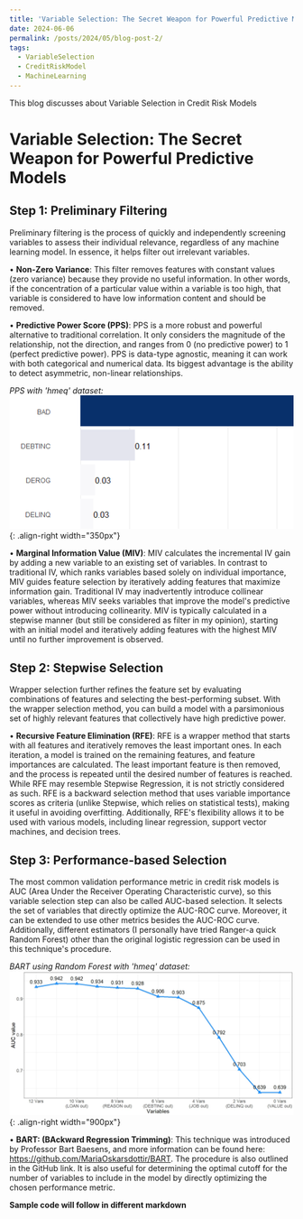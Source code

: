 ```yaml
---
title: 'Variable Selection: The Secret Weapon for Powerful Predictive Models'
date: 2024-06-06
permalink: /posts/2024/05/blog-post-2/
tags:
  - VariableSelection
  - CreditRiskModel
  - MachineLearning
---
```


This blog discusses about Variable Selection in Credit Risk Models

Variable Selection: The Secret Weapon for Powerful Predictive Models
======


Step 1: Preliminary Filtering
-------

Preliminary filtering is the process of quickly and independently screening variables to assess their individual relevance, regardless of any machine learning model. In essence, it helps filter out irrelevant variables. 


•	**Non-Zero Variance**: This filter removes features with constant values (zero variance) because they provide no useful information. In other words, if the concentration of a particular value within a variable is too high, that variable is considered to have low information content and should be removed.


•	**Predictive Power Score (PPS)**: PPS is a more robust and powerful alternative to traditional correlation. It only considers the magnitude of the relationship, not the direction, and ranges from 0 (no predictive power) to 1 (perfect predictive power). PPS is data-type agnostic, meaning it can work with both categorical and numerical data. Its biggest advantage is the ability to detect asymmetric, non-linear relationships.

*PPS with 'hmeq' dataset:*
![PPSR](/images/pps_hmeq.PNG){: .align-right width="350px"}



•	**Marginal Information Value (MIV)**: MIV calculates the incremental IV gain by adding a new variable to an existing set of variables. In contrast to traditional IV, which ranks variables based solely on individual importance, MIV guides feature selection by iteratively adding features that maximize information gain. Traditional IV may inadvertently introduce collinear variables, whereas MIV seeks variables that improve the model's predictive power without introducing collinearity. MIV is typically calculated in a stepwise manner (but still be considered as filter in my opinion), starting with an initial model and iteratively adding features with the highest MIV until no further improvement is observed.



Step 2: Stepwise Selection
-------

Wrapper selection further refines the feature set by evaluating combinations of features and selecting the best-performing subset. With the wrapper selection method, you can build a model with a parsimonious set of highly relevant features that collectively have high predictive power.


•	**Recursive Feature Elimination (RFE)**: RFE is a wrapper method that starts with all features and iteratively removes the least important ones. In each iteration, a model is trained on the remaining features, and feature importances are calculated. The least important feature is then removed, and the process is repeated until the desired number of features is reached. 
While RFE may resemble Stepwise Regression, it is not strictly considered as such. RFE is a backward selection method that uses variable importance scores as criteria (unlike Stepwise, which relies on statistical tests), making it useful in avoiding overfitting. Additionally, RFE's flexibility allows it to be used with various models, including linear regression, support vector machines, and decision trees.




Step 3: Performance-based Selection
-------

The most common validation performance metric in credit risk models is AUC (Area Under the Receiver Operating Characteristic curve), so this variable selection step can also be called AUC-based selection. It selects the set of variables that directly optimize the AUC-ROC curve. Moreover, it can be extended to use other metrics besides the AUC-ROC curve. Additionally, different estimators (I personally have tried Ranger-a quick Random Forest) other than the original logistic regression can be used in this technique's procedure.


*BART using Random Forest with 'hmeq' dataset:*
![BART using Random Forest](/images/BART_RandomForest.jpeg){: .align-right width="900px"}


•	**BART: (BAckward Regression Trimming)**: This technique was introduced by Professor Bart Baesens, and more information can be found here: https://github.com/MariaOskarsdottir/BART. The procedure is also outlined in the GitHub link. It is also useful for determining the optimal cutoff for the number of variables to include in the model by directly optimizing the chosen performance metric.



****Sample code will follow in different markdown****
